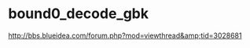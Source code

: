 bound0_decode_gbk
=================

http://bbs.blueidea.com/forum.php?mod=viewthread&amp;tid=3028681
